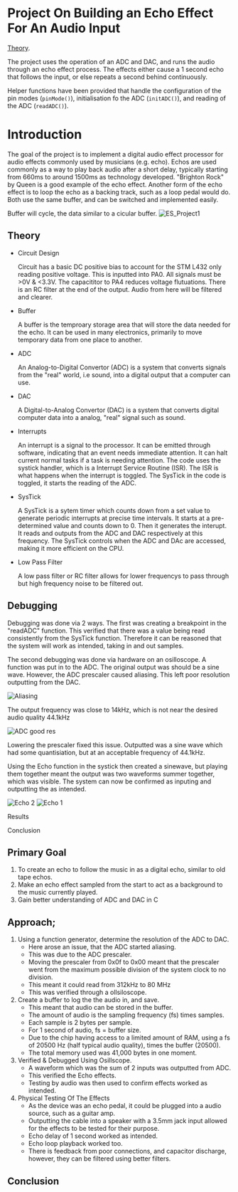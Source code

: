 # Project On Building an Echo Effect For An Audio Input

[Theory](#Theory).

The project uses the operation of an ADC and DAC, and runs the audio through an echo effect process.
The effects either cause a 1 second echo that follows the input, or else repeats a second behind continuously.

Helper functions have been provided that handle the configuration of the pin modes (`pinMode()`), initialisation fo the ADC (`initADC()`), and reading of the ADC (`readADC()`).
# Introduction
The goal of the project is to implement a digital audio effect processor for audio effects commonly used by musicians (e.g. echo).
Echos are used commonly as a way to play back audio after a short delay, typically starting from 660ms to around 1500ms as technology developed.
"Brighton Rock" by Queen is a good example of the echo effect.
Another form of the echo effect is to loop the echo as a backing track, such as a loop pedal would do.
Both use the same buffer, and can be switched and implemented easily.



Buffer will cycle, the data similar to a cicular buffer.
![ES_Project1](https://github.com/user-attachments/assets/ee9ed631-32da-479b-9f7b-7a8448bb8877)
## Theory
- Circuit Design
  
    Circuit has a basic DC positive bias to account for the STM L432 only reading positive voltage.
    This is inputted into PA0.
    All signals must be >0V & <3.3V.
    The capacititor to PA4 reduces voltage flutuations.
    There is an RC filter at the end of the output.
    Audio from here will be filtered and clearer.
  
- Buffer
  
    A buffer is the temproary storage area that will store the data needed for the echo.
    It can be used in many electronics, primarily to move temporary data from one place to another.
  
- ADC
  
    An Analog-to-Digital Convertor (ADC) is a system that converts signals from the "real" world, i.e sound, into a digital output that a computer can use.
  
- DAC
  
    A Digital-to-Analog Convertor (DAC) is a system that converts digital computer data into a analog, "real" signal such as sound.
  
- Interrupts
  
    An interrupt is a signal to the processor. It can be emitted through software, indicating that an event needs immediate attention.
    It can halt current normal tasks if a task is needing attention.
    The code uses the systick handler, which is a Interrupt Service Routine (ISR).
    The ISR is what happens when the interrupt is toggled.
    The SysTick in the code is toggled, it starts the reading of the ADC.
  
- SysTick
  
  A SysTick is a sytem timer which counts down from a set value to generate periodic interrupts at precise time intervals.
  It starts at a pre-determined value and counts down to 0.
  Then it generates the interupt.
  It reads and outputs from the ADC and DAC respectively at this frequency.
  The SysTick controls when the ADC and DAc are accessed, making it more efficient on the CPU.

- Low Pass Filter
  
  A low pass filter or RC filter allows for lower frequencys to pass through but high frequency noise to be filtered out.

## Debugging
Debugging was done via 2 ways. The first was creating a breakpoint in the "readADC" function.
This verified that there was a value being read consistently from the SysTick function.
Therefore it can be reasoned that the system will work as intended, taking in and out samples.

The second debugging was done via hardware on an osilloscope.
A function was put in to the ADC.
The original output was should be a sine wave.
However, the ADC prescaler caused aliasing.
This left poor resolution outputting from the DAC.

![Aliasing](https://github.com/user-attachments/assets/fb6225cd-d480-4340-8051-4880abc12bc8)

The output frequency was close to 14kHz, which is not near the desired audio quality 44.1kHz

![ADC good res](https://github.com/user-attachments/assets/761d9934-ebab-4d6e-8e1b-d9ab3ac7db72)

Lowering the prescaler fixed this issue.
Outputted was a sine wave which had some quantisiation, but at an acceptable frequency of 44.1kHz.

Using the Echo function in the systick then created a sinewave, but playing them together meant the output was two waveforms summer together, which was visible.
The system can now be confirmed as inputing and outputting the as intended.

![Echo 2](https://github.com/user-attachments/assets/770f1356-a0af-45c2-b403-23c5151726c8)
![Echo 1](https://github.com/user-attachments/assets/b0eaf05b-08f6-4ab9-9e52-c61080af572a)

Results

Conclusion
## Primary Goal
1. To create an echo to follow the music in as a digital echo, similar to old tape echos.
2. Make an echo effect sampled from the start to act as a background to the music currently played.
3. Gain better understanding of ADC and DAC in C

## Approach;
1. Using a function generator, determine the resolution of the ADC to DAC.
   - Here arose an issue, that the ADC started aliasing.
   - This was due to the ADC prescaler.
   - Moving the prescaler from 0x0f to 0x00 meant that the prescaler went from the maximum possible division of the system clock to no division.
   - This meant it could read from 312kHz to 80 MHz
   - This was verified through a ollsiloscope.
2. Create a buffer to log the the audio in, and save.
   - This meant that audio can be stored in the buffer.
   - The amount of audio is the sampling frequency (fs) times samples.
   - Each sample is 2 bytes per sample.
   - For 1 second of audio, fs = buffer size.
   - Due to the chip having access to a limited amount of RAM, using a fs of 20500 Hz (half typical audio quality), times the buffer (20500).
   - The total memory used was 41,000 bytes in one moment.
3. Verified & Debugged Using Osillscope.
   - A waveform which was the sum of 2 inputs was outputted from ADC.
   - This verified the Echo effects.
   - Testing by audio was then used to confirm effects worked as intended.
4. Physical Testing Of The Effects
   - As the device was an echo pedal, it could be plugged into a audio source, such as a guitar amp.
   - Outputting the cable into a speaker with a 3.5mm jack input allowed for the effects to be tested for their purpose.
   - Echo delay of 1 second worked as intended.
   - Echo loop playback worked too.
   - There is feedback from poor connections, and capacitor discharge, however, they can be filtered using better filters.

## Conclusion
